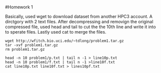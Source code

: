 #Homework 1

Basically, used wget to download dataset from another HPC3 account. A dirctgory with 2 text files.
After decompressing and removign the original compressed file, used head and tail to cut the the 10th line and write it into to sperate files.
Lastly used cat to merge the files.

```
wget http://wfitch.bio.uci.edu/~tdlong/problem1.tar.gz
tar -xvf problem1.tar.gz
rm problem1.tar.gz

head -n 10 problem1/p.txt | tail n -1 > line10p.txt
head -n 10 problem1/f.txt | tail n -1 >line10f.txt
cat line10p.txt line10f.txt > lines10pf.txt

```

